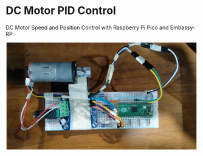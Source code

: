 # DC Motor PID Control
DC Motor Speed and Position Control with Raspberry Pi Pico and Embassy-RP

<p align="center">
    <img src="src/motor_setup.jpg" width="500">
</p>
